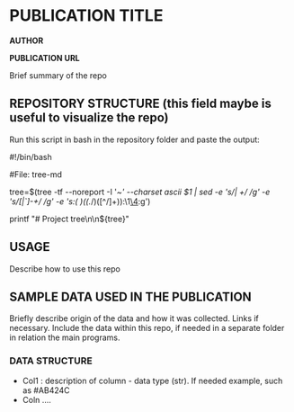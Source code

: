 # PUBLICATION TITLE

**AUTHOR**

**PUBLICATION URL**

Brief summary of the repo


## REPOSITORY STRUCTURE (this field maybe is useful to visualize the repo)

Run this script in bash in the repository folder and paste the output:

#!/bin/bash

#File: tree-md

tree=$(tree -tf --noreport -I '*~' --charset ascii $1 |
       sed -e 's/| \+/  /g' -e 's/[|`]-\+/ */g' -e 's:\(* \)\(\(.*/\)\([^/]\+\)\):\1[\4](\2):g')

printf "# Project tree\n\n${tree}"

## USAGE

Describe how to use this repo

## SAMPLE DATA USED IN THE PUBLICATION

Briefly describe origin of the data and how it was collected. Links if necessary. Include the data within this repo, if needed in a separate folder in relation the main programs.

### DATA STRUCTURE

- Col1 : description of column - data type (str). If needed example, such as #AB424C
- Coln ....



